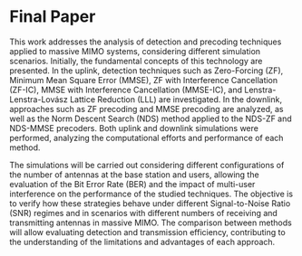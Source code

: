 # Final Paper


This work addresses the analysis of detection and precoding techniques applied to massive MIMO systems, considering different simulation scenarios. Initially, the fundamental concepts of this technology are presented. In the uplink, detection techniques such as Zero-Forcing (ZF), Minimum Mean Square Error (MMSE), ZF with Interference Cancellation (ZF-IC), MMSE with Interference Cancellation (MMSE-IC), and Lenstra-Lenstra-Lovász Lattice Reduction (LLL) are investigated. In the downlink, approaches such as ZF precoding and MMSE precoding are analyzed, as well as the Norm Descent Search (NDS) method applied to the NDS-ZF and NDS-MMSE precoders. Both uplink and downlink simulations were performed, analyzing the computational efforts and performance of each method.

The simulations will be carried out considering different configurations of the number of antennas at the base station and users, allowing the evaluation of the Bit Error Rate (BER) and the impact of multi-user interference on the performance of the studied techniques. The objective is to verify how these strategies behave under different Signal-to-Noise Ratio (SNR) regimes and in scenarios with different numbers of receiving and transmitting antennas in massive MIMO. The comparison between methods will allow evaluating detection and transmission efficiency, contributing to the understanding of the limitations and advantages of each approach.
